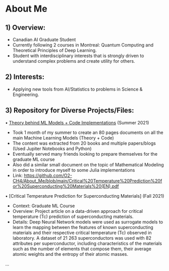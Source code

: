 # About Me





## 1) Overview:

- Canadian AI Graduate Student 
- Currently following 2 courses in Montreal: Quantum Computing and Theoretical Principles of Deep Learning. 
- Student with interdisciplinary interests that is strongly driven to understand complex problems and create utility for others.





## 2) Interests:

- Applying new tools from AI/Statistics to problems in Science & Engineering. 




## 3) Repository for Diverse Projects/Files:


• [Theory behind ML Models + Code Implementations](www.google.ca) (Summer 2021)  

- Took 1 month of my summer to create an 80 pages documents on all the main Machine Learning Models (Theory + Code)
- The content was extracted from 20 books and multiple papers/blogs (Used Jupiter Notebooks and Python)
- Eventually served many friends looking to prepare themselves for the graduate ML course
- Also did a similar small document on the topic of Mathematical Modeling in order to introduce myself to some Julia implementations
- Link: https://github.com/O2-CH4/About_Me/blob/main/Critical%20Temperature%20Prediction%20for%20Superconducting%20Materials%20(EN).pdf


•	[Critical Temperature Prediction for Superconducting Materials] (Fall 2021)

- Context: Graduate ML Course
- Overview: Project article on a data-driven approach for critical temperature (Tc) prediction of superconducting materials. 
- Details: Deep Neural Network models were used as surrogate models to learn the mapping between the features of known superconducting materials and their respective critical temperature (Tc) observed in laboratory.  A dataset of 21 263 superconductors was used with 82 attributes per superconductor, including characteristics of the materials such as the number of elements that compose them, their average atomic weights and the entropy of their atomic masses.


...

